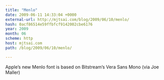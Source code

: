 ```yaml
---
title: "Menlo"
date: 2009-06-11 14:33:04 +0000
external-url: http://mjtsai.com/blog/2009/06/10/menlo/
hash: 0acf86514e59ffbfcf9142002cbe6176
year: 2009
month: 06
scheme: http
host: mjtsai.com
path: /blog/2009/06/10/menlo/

---
```


Apple’s new Menlo font is based on Bitstream’s Vera Sans Mono (via Joe Maller)



